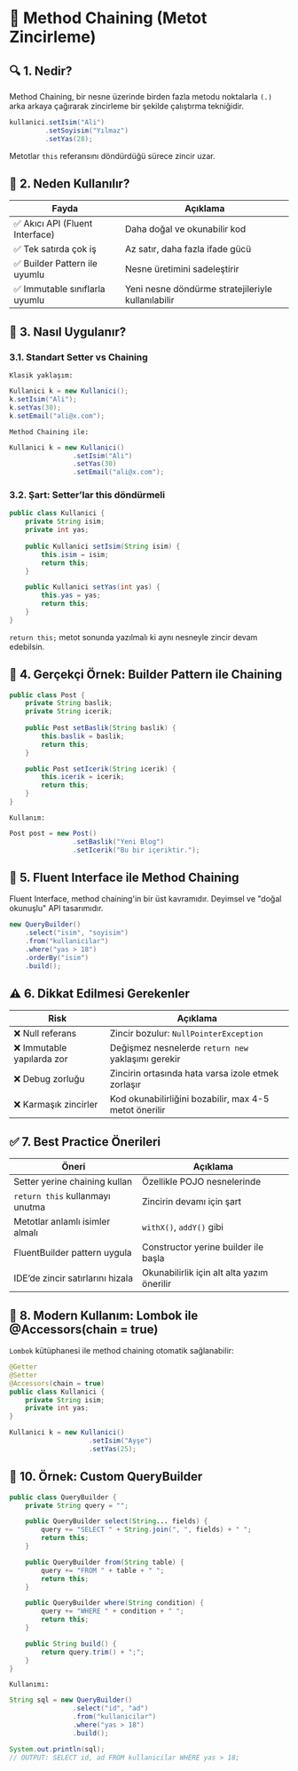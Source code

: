 # 🧩 Method Chaining (Metot Zincirleme)

## 🔍 1. Nedir?

Method Chaining, bir nesne üzerinde birden fazla metodu noktalarla `(.)` arka arkaya çağırarak zincirleme bir şekilde çalıştırma tekniğidir.

```java
kullanici.setIsim("Ali")
         .setSoyisim("Yılmaz")
         .setYas(28);
```

Metotlar `this` referansını döndürdüğü sürece zincir uzar.

## 🧠 2. Neden Kullanılır?

| Fayda                          | Açıklama                                           |
| ------------------------------ | -------------------------------------------------- |
| ✅ Akıcı API (Fluent Interface) | Daha doğal ve okunabilir kod                       |
| ✅ Tek satırda çok iş           | Az satır, daha fazla ifade gücü                    |
| ✅ Builder Pattern ile uyumlu   | Nesne üretimini sadeleştirir                       |
| ✅ Immutable sınıflarla uyumlu  | Yeni nesne döndürme stratejileriyle kullanılabilir |


## 🔧 3. Nasıl Uygulanır?

### 3.1. Standart Setter vs Chaining

`Klasik yaklaşım:`

```java
Kullanici k = new Kullanici();
k.setIsim("Ali");
k.setYas(30);
k.setEmail("ali@x.com");
```

`Method Chaining ile:`

```java
Kullanici k = new Kullanici()
                .setIsim("Ali")
                .setYas(30)
                .setEmail("ali@x.com");
```

### 3.2. Şart: Setter’lar this döndürmeli

```java
public class Kullanici {
    private String isim;
    private int yas;
    
    public Kullanici setIsim(String isim) {
        this.isim = isim;
        return this;
    }

    public Kullanici setYas(int yas) {
        this.yas = yas;
        return this;
    }
}
```

`return this;` metot sonunda yazılmalı ki aynı nesneyle zincir devam edebilsin.

## 🧱 4. Gerçekçi Örnek: Builder Pattern ile Chaining

```java
public class Post {
    private String baslik;
    private String icerik;
    
    public Post setBaslik(String baslik) {
        this.baslik = baslik;
        return this;
    }

    public Post setIcerik(String icerik) {
        this.icerik = icerik;
        return this;
    }
}
```

`Kullanım:`

```java
Post post = new Post()
                .setBaslik("Yeni Blog")
                .setIcerik("Bu bir içeriktir.");
```

## 🧬 5. Fluent Interface ile Method Chaining

Fluent Interface, method chaining'in bir üst kavramıdır. Deyimsel ve "doğal okunuşlu" API tasarımıdır.

```java
new QueryBuilder()
    .select("isim", "soyisim")
    .from("kullanicilar")
    .where("yas > 18")
    .orderBy("isim")
    .build();
```

## ⚠️ 6. Dikkat Edilmesi Gerekenler

| Risk                      | Açıklama                                               |
| ------------------------- | ------------------------------------------------------ |
| ❌ Null referans           | Zincir bozulur: `NullPointerException`                 |
| ❌ Immutable yapılarda zor | Değişmez nesnelerde `return new` yaklaşımı gerekir     |
| ❌ Debug zorluğu           | Zincirin ortasında hata varsa izole etmek zorlaşır     |
| ❌ Karmaşık zincirler      | Kod okunabilirliğini bozabilir, max 4-5 metot önerilir |


## ✅ 7. Best Practice Önerileri

| Öneri                            | Açıklama                                   |
| -------------------------------- | ------------------------------------------ |
| Setter yerine chaining kullan    | Özellikle POJO nesnelerinde                |
| `return this` kullanmayı unutma  | Zincirin devamı için şart                  |
| Metotlar anlamlı isimler almalı  | `withX()`, `addY()` gibi                   |
| FluentBuilder pattern uygula     | Constructor yerine builder ile başla       |
| IDE’de zincir satırlarını hizala | Okunabilirlik için alt alta yazım önerilir |


## 🚀 8. Modern Kullanım: Lombok ile @Accessors(chain = true)

`Lombok` kütüphanesi ile method chaining otomatik sağlanabilir:

```java
@Getter
@Setter
@Accessors(chain = true)
public class Kullanici {
    private String isim;
    private int yas;
}
```

```java
Kullanici k = new Kullanici()
                    .setIsim("Ayşe")
                    .setYas(25);
```

## 📌 10. Örnek: Custom QueryBuilder

```java
public class QueryBuilder {
    private String query = "";

    public QueryBuilder select(String... fields) {
        query += "SELECT " + String.join(", ", fields) + " ";
        return this;
    }

    public QueryBuilder from(String table) {
        query += "FROM " + table + " ";
        return this;
    }

    public QueryBuilder where(String condition) {
        query += "WHERE " + condition + " ";
        return this;
    }

    public String build() {
        return query.trim() + ";";
    }
}
```

`Kullanımı:`

```java
String sql = new QueryBuilder()
                .select("id", "ad")
                .from("kullanicilar")
                .where("yas > 18")
                .build();

System.out.println(sql);
// OUTPUT: SELECT id, ad FROM kullanicilar WHERE yas > 18;
```

